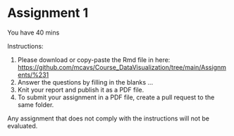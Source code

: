 # Assignment 1

You have 40 mins

Instructions:
1. Please download or copy-paste the Rmd file in here: https://github.com/mcavs/Course_DataVisualization/tree/main/Assignments/%231
2. Answer the questions by filling in the blanks ...
3. Knit your report and publish it as a PDF file. 
4. To submit your assignment in a PDF file, create a pull request to the same folder.

Any assignment that does not comply with the instructions will not be evaluated.
